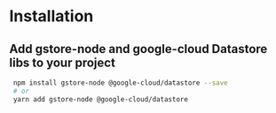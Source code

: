 # Installation

## Add gstore-node and google-cloud Datastore libs to your project

```bash
 npm install gstore-node @google-cloud/datastore --save
 # or
 yarn add gstore-node @google-cloud/datastore
```

